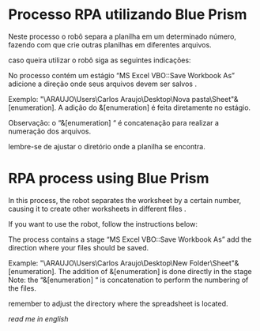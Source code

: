 
# Processo RPA utilizando Blue Prism

Neste processo o robô separa a planilha em um determinado número, fazendo com que crie outras planilhas em diferentes arquivos. 

caso queira utilizar o robô siga as seguintes indicações:

No processo contém um estágio “MS Excel VBO::Save Workbook As” 
adicione a direção onde seus arquivos devem ser salvos . 

Exemplo: "\\ARAUJO\Users\Carlos Araujo\Desktop\Nova pasta\Sheet"&[enumeration].
A adição do &[enumeration] é feita diretamente no estágio. 

Observação: o “&[enumeration] “ é concatenação para realizar a numeração dos arquivos.

lembre-se de ajustar o diretório onde a planilha se encontra.


# RPA process using Blue Prism

In this process, the robot separates the worksheet by a certain number, causing it to create other worksheets in different files .

If you want to use the robot, follow the instructions below:

The process contains a stage “MS Excel VBO::Save Workbook As”
add the direction where your files should be saved.

Example: "\\ARAUJO\Users\Carlos Araujo\Desktop\New Folder\Sheet"&[enumeration].
The addition of &[enumeration] is done directly in the stage
Note: the “&[enumeration] “ is concatenation to perform the numbering of the files.

remember to adjust the directory where the spreadsheet is located.


*read me in english* 






